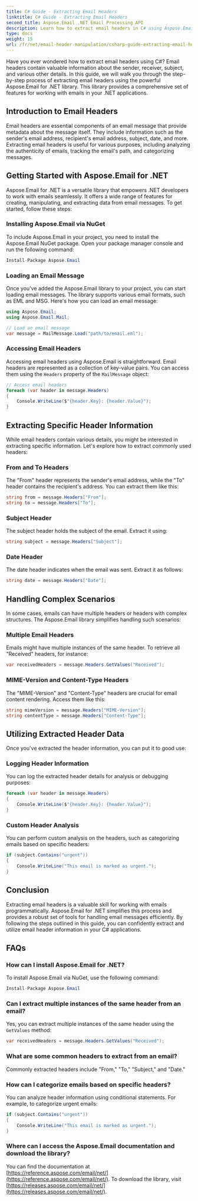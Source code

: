 ```yaml
---
title: C# Guide - Extracting Email Headers
linktitle: C# Guide - Extracting Email Headers
second_title: Aspose.Email .NET Email Processing API
description: Learn how to extract email headers in C# using Aspose.Email for .NET. Step-by-step guide with source code for efficient email analysis. 
type: docs
weight: 15
url: /fr/net/email-header-manipulation/csharp-guide-extracting-email-headers/
---
```


Have you ever wondered how to extract email headers using C#? Email headers contain valuable information about the sender, receiver, subject, and various other details. In this guide, we will walk you through the step-by-step process of extracting email headers using the powerful Aspose.Email for .NET library. This library provides a comprehensive set of features for working with emails in your .NET applications.

## Introduction to Email Headers

Email headers are essential components of an email message that provide metadata about the message itself. They include information such as the sender's email address, recipient's email address, subject, date, and more. Extracting email headers is useful for various purposes, including analyzing the authenticity of emails, tracking the email's path, and categorizing messages.

## Getting Started with Aspose.Email for .NET

Aspose.Email for .NET is a versatile library that empowers .NET developers to work with emails seamlessly. It offers a wide range of features for creating, manipulating, and extracting data from email messages. To get started, follow these steps:

### Installing Aspose.Email via NuGet

To include Aspose.Email in your project, you need to install the Aspose.Email NuGet package. Open your package manager console and run the following command:

```csharp
Install-Package Aspose.Email
```

### Loading an Email Message

Once you've added the Aspose.Email library to your project, you can start loading email messages. The library supports various email formats, such as EML and MSG. Here's how you can load an email message:

```csharp
using Aspose.Email;
using Aspose.Email.Mail;

// Load an email message
var message = MailMessage.Load("path/to/email.eml");
```

### Accessing Email Headers

Accessing email headers using Aspose.Email is straightforward. Email headers are represented as a collection of key-value pairs. You can access them using the `Headers` property of the `MailMessage` object:

```csharp
// Access email headers
foreach (var header in message.Headers)
{
    Console.WriteLine($"{header.Key}: {header.Value}");
}
```

## Extracting Specific Header Information

While email headers contain various details, you might be interested in extracting specific information. Let's explore how to extract commonly used headers:

### From and To Headers

The "From" header represents the sender's email address, while the "To" header contains the recipient's address. You can extract them like this:

```csharp
string from = message.Headers["From"];
string to = message.Headers["To"];
```

### Subject Header

The subject header holds the subject of the email. Extract it using:

```csharp
string subject = message.Headers["Subject"];
```

### Date Header

The date header indicates when the email was sent. Extract it as follows:

```csharp
string date = message.Headers["Date"];
```

## Handling Complex Scenarios

In some cases, emails can have multiple headers or headers with complex structures. The Aspose.Email library simplifies handling such scenarios:

### Multiple Email Headers

Emails might have multiple instances of the same header. To retrieve all "Received" headers, for instance:

```csharp
var receivedHeaders = message.Headers.GetValues("Received");
```

### MIME-Version and Content-Type Headers

The "MIME-Version" and "Content-Type" headers are crucial for email content rendering. Access them like this:

```csharp
string mimeVersion = message.Headers["MIME-Version"];
string contentType = message.Headers["Content-Type"];
```

## Utilizing Extracted Header Data

Once you've extracted the header information, you can put it to good use:

### Logging Header Information

You can log the extracted header details for analysis or debugging purposes:

```csharp
foreach (var header in message.Headers)
{
    Console.WriteLine($"{header.Key}: {header.Value}");
}
```

### Custom Header Analysis

You can perform custom analysis on the headers, such as categorizing emails based on specific headers:

```csharp
if (subject.Contains("urgent"))
{
    Console.WriteLine("This email is marked as urgent.");
}
```

## Conclusion

Extracting email headers is a valuable skill for working with emails programmatically. Aspose.Email for .NET simplifies this process and provides a robust set of tools for handling email messages efficiently. By following the steps outlined in this guide, you can confidently extract and utilize email header information in your C# applications.

## FAQs

### How can I install Aspose.Email for .NET?

To install Aspose.Email via NuGet, use the following command:
```csharp
Install-Package Aspose.Email
```

### Can I extract multiple instances of the same header from an email?

Yes, you can extract multiple instances of the same header using the `GetValues` method:
```csharp
var receivedHeaders = message.Headers.GetValues("Received");
```

### What are some common headers to extract from an email?

Commonly extracted headers include "From," "To," "Subject," and "Date."

### How can I categorize emails based on specific headers?

You can analyze header information using conditional statements. For example, to categorize urgent emails:
```csharp
if (subject.Contains("urgent"))
{
    Console.WriteLine("This email is marked as urgent.");
}
```

### Where can I access the Aspose.Email documentation and download the library?

You can find the documentation at [https://reference.aspose.com/email/net/](https://reference.aspose.com/email/net/). To download the library, visit [https://releases.aspose.com/email/net/](https://releases.aspose.com/email/net/).